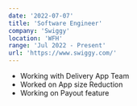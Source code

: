 ```yaml
---
date: '2022-07-07'
title: 'Software Engineer'
company: 'Swiggy'
location: 'WFH'
range: 'Jul 2022 - Present'
url: 'https://www.swiggy.com/'
---
```


- Working with Delivery App Team
- Worked on App size Reduction
- Working on Payout feature